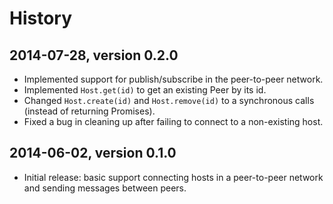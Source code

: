 # History


## 2014-07-28, version 0.2.0

- Implemented support for publish/subscribe in the peer-to-peer network.
- Implemented `Host.get(id)` to get an existing Peer by its id.
- Changed `Host.create(id)` and `Host.remove(id)` to a synchronous calls 
  (instead of returning Promises).
- Fixed a bug in cleaning up after failing to connect to a non-existing host.


## 2014-06-02, version 0.1.0

- Initial release: basic support connecting hosts in a peer-to-peer network and
  sending messages between peers.
